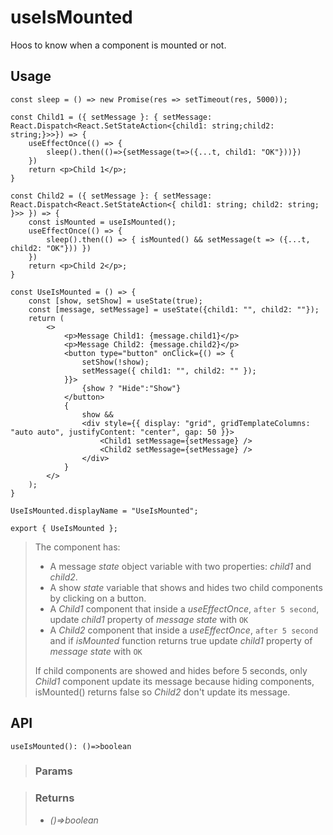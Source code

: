 # useIsMounted
Hoos to know when a component is mounted or not.

## Usage

```tsx
const sleep = () => new Promise(res => setTimeout(res, 5000));

const Child1 = ({ setMessage }: { setMessage: React.Dispatch<React.SetStateAction<{child1: string;child2: string;}>>}) => {
	useEffectOnce(() => {
		sleep().then(()=>{setMessage(t=>({...t, child1: "OK"}))})
	})
	return <p>Child 1</p>;
}

const Child2 = ({ setMessage }: { setMessage: React.Dispatch<React.SetStateAction<{ child1: string; child2: string; }>> }) => {
	const isMounted = useIsMounted();
	useEffectOnce(() => {
		sleep().then(() => { isMounted() && setMessage(t => ({...t, child2: "OK"})) })
	})
	return <p>Child 2</p>;
}

const UseIsMounted = () => {
	const [show, setShow] = useState(true);
	const [message, setMessage] = useState({child1: "", child2: ""});
	return (
		<>
			<p>Message Child1: {message.child1}</p>
			<p>Message Child2: {message.child2}</p>
			<button type="button" onClick={() => {
				setShow(!show);
				setMessage({ child1: "", child2: "" });
			}}>
				{show ? "Hide":"Show"}
			</button>
			{
				show &&
				<div style={{ display: "grid", gridTemplateColumns: "auto auto", justifyContent: "center", gap: 50 }}>
					<Child1 setMessage={setMessage} />
					<Child2 setMessage={setMessage} />
				</div>
			}
		</>
	);
}

UseIsMounted.displayName = "UseIsMounted";

export { UseIsMounted };
```

> The component has:
> - A message _state_ object variable with two properties: _child1_ and _child2_.
> - A show _state_ variable that shows and hides two child components by clicking on a button.
> - A _Child1_ component that inside a _useEffectOnce_, `after 5 second`, update _child1_ property of _message state_ with `OK`
> - A _Child2_ component that inside a _useEffectOnce_, `after 5 second` and if _isMounted_ function returns true update _child1_ property of _message state_ with `OK`
> 
> If child components are showed and hides before 5 seconds, only _Child1_ component update its message because hiding components, isMounted() returns false so _Child2_ don't update its message.


## API

```tsx
useIsMounted(): ()=>boolean
```

> ### Params
>
>
>

> ### Returns
>
> 
> - _()=>boolean_  
>